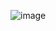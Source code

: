 ![image](https://github.com/VSmirnovaV/PostgreSQL-Docker/assets/131758107/94990343-16df-4a13-b009-bd57e86b4ce5)
